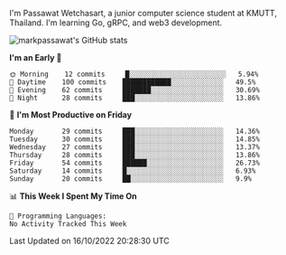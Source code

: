 
I'm Passawat Wetchasart, a junior computer science student at KMUTT, Thailand. I'm learning Go, gRPC, and web3 development.


![markpassawat's GitHub stats](https://github-readme-stats.vercel.app/api?username=markpassawat&show_icons=true&theme=radical)

<!--START_SECTION:waka-->
**I'm an Early 🐤** 

```text
🌞 Morning    12 commits     █░░░░░░░░░░░░░░░░░░░░░░░░   5.94% 
🌆 Daytime    100 commits    ████████████░░░░░░░░░░░░░   49.5% 
🌃 Evening    62 commits     ███████░░░░░░░░░░░░░░░░░░   30.69% 
🌙 Night      28 commits     ███░░░░░░░░░░░░░░░░░░░░░░   13.86%

```
📅 **I'm Most Productive on Friday** 

```text
Monday       29 commits     ███░░░░░░░░░░░░░░░░░░░░░░   14.36% 
Tuesday      30 commits     ███░░░░░░░░░░░░░░░░░░░░░░   14.85% 
Wednesday    27 commits     ███░░░░░░░░░░░░░░░░░░░░░░   13.37% 
Thursday     28 commits     ███░░░░░░░░░░░░░░░░░░░░░░   13.86% 
Friday       54 commits     ██████░░░░░░░░░░░░░░░░░░░   26.73% 
Saturday     14 commits     █░░░░░░░░░░░░░░░░░░░░░░░░   6.93% 
Sunday       20 commits     ██░░░░░░░░░░░░░░░░░░░░░░░   9.9%

```


📊 **This Week I Spent My Time On** 

```text
💬 Programming Languages: 
No Activity Tracked This Week

```


 Last Updated on 16/10/2022 20:28:30 UTC
<!--END_SECTION:waka-->

<!--
**markpassawat/markpassawat** is a ✨ _special_ ✨ repository because its `README.md` (this file) appears on your GitHub profile.

Here are some ideas to get you started:

- 🔭 I’m currently working on ...
- 🌱 I’m currently learning ...
- 👯 I’m looking to collaborate on ...
- 🤔 I’m looking for help with ...
- 💬 Ask me about ...
- 📫 How to reach me: ...
- 😄 Pronouns: He/Him
- ⚡ Fun fact: ...
-->
